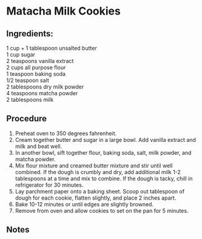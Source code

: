 # Matacha Milk Cookies

## Ingredients: 
1 cup + 1 tablespoon unsalted butter  
1 cup sugar  
2 teaspoons vanilla extract  
2 cups all purpose flour  
1 teaspoon baking soda  
1/2 teaspoon salt  
2 tablespoons dry milk powder  
4 teaspoons matcha powder  
2 tablespoons milk  

## Procedure
1. Preheat oven to 350 degrees fahrenheit.
2. Cream together butter and sugar in a large bowl. Add vanilla extract and milk and beat well.
3. In another bowl, sift together flour, baking soda, salt, milk powder, and matcha powder. 
4. Mix flour mixture and creamed butter mixture and stir until well combined. If the dough is crumbly and dry, add additional milk 1-2 tablespoons at a time and mix to combine. If the dough is tacky, chill in refrigerator for 30 minutes. 
5. Lay parchment paper onto a baking sheet. Scoop out tablespoon of dough for each cookie, flatten slightly, and place 2 inches apart. 
6. Bake 10-12 minutes or until edges are slightly browned. 
7. Remove from oven and allow cookies to set on the pan for 5 minutes.

## Notes
